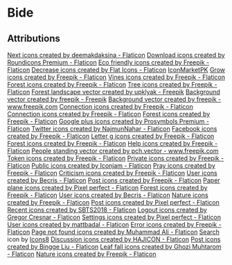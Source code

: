 # Bide

## Attributions

[Next icons created by deemakdaksina - Flaticon]("https://www.flaticon.com/free-icons/next")
[Download icons created by Roundicons Premium - Flaticon]("https://www.flaticon.com/free-icons/download")
[Eco friendly icons created by Freepik - Flaticon]("https://www.flaticon.com/free-icons/eco-friendly")
[Decrease icons created by Flat Icons - Flaticon]("https://www.flaticon.com/free-icons/decrease")
[IconMarketPK]("https://www.flaticon.com/authors/iconmarketpk")
[Grow icons created by Freepik - Flaticon]("https://www.flaticon.com/free-icons/grow")
[Vines icons created by Freepik - Flaticon]("https://www.flaticon.com/free-icons/vines")
[Forest icons created by Freepik - Flaticon]("https://www.flaticon.com/free-icons/forest")
[Tree icons created by Freepik - Flaticon]("https://www.flaticon.com/free-icons/tree")
<a href='https://www.freepik.com/vectors/forest-landscape'>Forest landscape vector created by upklyak - Freepik</a>
<a href='https://www.freepik.com/vectors/background'>Background vector created by freepik - Freepik</a>
<a href='https://www.freepik.com/vectors/background'>Background vector created by freepik - www.freepik.com</a>
<a href="https://www.flaticon.com/free-icons/connection" title="connection icons">Connection icons created by Freepik - Flaticon</a>\
<a href="https://www.flaticon.com/free-icons/connection" title="connection icons">Connection icons created by Freepik - Flaticon</a>
<a href="https://www.flaticon.com/free-icons/forest" title="forest icons">Forest icons created by Freepik - Flaticon</a>
<a href="https://www.flaticon.com/free-icons/google-plus" title="google plus icons">Google plus icons created by Prosymbols Premium - Flaticon</a>
<a href="https://www.flaticon.com/free-icons/twitter" title="twitter icons">Twitter icons created by NajmunNahar - Flaticon</a>
<a href="https://www.flaticon.com/free-icons/facebook" title="facebook icons">Facebook icons created by Freepik - Flaticon</a>
<a href="https://www.flaticon.com/free-icons/letter-g" title="letter g icons">Letter g icons created by Freepik - Flaticon</a>
<a href="https://www.flaticon.com/free-icons/forest" title="forest icons">Forest icons created by Freepik - Flaticon</a>
<a href="https://www.flaticon.com/free-icons/help" title="help icons">Help icons created by Freepik - Flaticon</a>
<a href='https://www.freepik.com/vectors/people-standing'>People standing vector created by pch.vector - www.freepik.com</a>
<a href="https://www.flaticon.com/free-icons/token" title="token icons">Token icons created by Freepik - Flaticon</a>
<a href="https://www.flaticon.com/free-icons/private" title="private icons">Private icons created by Freepik - Flaticon</a>
<a href="https://www.flaticon.com/free-icons/public" title="public icons">Public icons created by Iconjam - Flaticon</a>
<a href="https://www.flaticon.com/free-icons/pray" title="pray icons">Pray icons created by Freepik - Flaticon</a>
<a href="https://www.flaticon.com/free-icons/criticism" title="criticism icons">Criticism icons created by Freepik - Flaticon</a>
<a href="https://www.flaticon.com/free-icons/user" title="user icons">User icons created by Becris - Flaticon</a>
<a href="https://www.flaticon.com/free-icons/post" title="post icons">Post icons created by Freepik - Flaticon</a>
<a href="https://www.flaticon.com/free-icons/paper-plane" title="paper plane icons">Paper plane icons created by Pixel perfect - Flaticon</a>
<a href="https://www.flaticon.com/free-icons/forest" title="forest icons">Forest icons created by Freepik - Flaticon</a>
<a href="https://www.flaticon.com/free-icons/user" title="user icons">User icons created by Becris - Flaticon</a>
<a href="https://www.flaticon.com/free-icons/nature" title="nature icons">Nature icons created by Freepik - Flaticon</a>
<a href="https://www.flaticon.com/free-icons/post" title="post icons">Post icons created by Pixel perfect - Flaticon</a>
<a href="https://www.flaticon.com/free-icons/recent" title="recent icons">Recent icons created by SBTS2018 - Flaticon</a>
<a href="https://www.flaticon.com/free-icons/logout" title="logout icons">Logout icons created by Gregor Cresnar - Flaticon</a>
<a href="https://www.flaticon.com/free-icons/settings" title="settings icons">Settings icons created by Pixel perfect - Flaticon</a>
<a href="https://www.flaticon.com/free-icons/user" title="user icons">User icons created by mattbadal - Flaticon</a>
<a href="https://www.flaticon.com/free-icons/error" title="error icons">Error icons created by Freepik - Flaticon</a>
<a href="https://www.flaticon.com/free-icons/page-not-found" title="page not found icons">Page not found icons created by Muhammad Ali - Flaticon</a>
<a target="_blank" href="https://icons8.com/icon/132/search">Search</a> icon by <a target="_blank" href="https://icons8.com">Icons8</a>
<a href="https://www.flaticon.com/free-icons/discussion" title="discussion icons">Discussion icons created by HAJICON - Flaticon</a>
<a href="https://www.flaticon.com/free-icons/post" title="post icons">Post icons created by Bingge Liu - Flaticon</a>
<a href="https://www.flaticon.com/free-icons/leaf-fall" title="leaf fall icons">Leaf fall icons created by Ghozi Muhtarom - Flaticon</a>
<a href="https://www.flaticon.com/free-icons/nature" title="nature icons">Nature icons created by Freepik - Flaticon</a>
